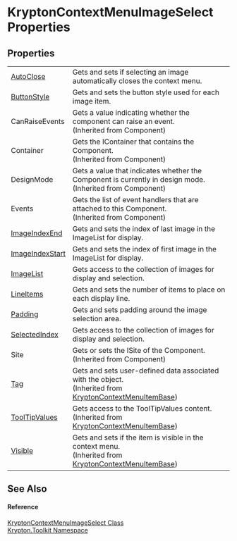 # KryptonContextMenuImageSelect Properties




## Properties
<table>
<tr>
<td><a href="167b47f5-4279-01bb-1077-b4fe04f1a4a0.md">AutoClose</a></td>
<td>Gets and sets if selecting an image automatically closes the context menu.</td></tr>
<tr>
<td><a href="d7d87b62-1e35-d37c-bc78-0f11f5f2fc08.md">ButtonStyle</a></td>
<td>Gets and sets the button style used for each image item.</td></tr>
<tr>
<td>CanRaiseEvents</td>
<td>Gets a value indicating whether the component can raise an event.<br />(Inherited from Component)</td></tr>
<tr>
<td>Container</td>
<td>Gets the IContainer that contains the Component.<br />(Inherited from Component)</td></tr>
<tr>
<td>DesignMode</td>
<td>Gets a value that indicates whether the Component is currently in design mode.<br />(Inherited from Component)</td></tr>
<tr>
<td>Events</td>
<td>Gets the list of event handlers that are attached to this Component.<br />(Inherited from Component)</td></tr>
<tr>
<td><a href="3f427ca0-5e1d-b9c3-eb6a-94b771d4c65f.md">ImageIndexEnd</a></td>
<td>Gets and sets the index of last image in the ImageList for display.</td></tr>
<tr>
<td><a href="93ce96a8-dd4f-09da-1328-90b1df398fb0.md">ImageIndexStart</a></td>
<td>Gets and sets the index of first image in the ImageList for display.</td></tr>
<tr>
<td><a href="9ddb7494-0f02-0cfe-9cba-1d7ca015ba25.md">ImageList</a></td>
<td>Gets access to the collection of images for display and selection.</td></tr>
<tr>
<td><a href="9a486f21-c49a-4f66-d6c7-7dd8543b17e1.md">LineItems</a></td>
<td>Gets and sets the number of items to place on each display line.</td></tr>
<tr>
<td><a href="2f7a52fb-d160-3df7-ce8c-344bf9c99202.md">Padding</a></td>
<td>Gets and sets padding around the image selection area.</td></tr>
<tr>
<td><a href="efb4f1f1-bb8a-ba7f-725a-344c5aad3750.md">SelectedIndex</a></td>
<td>Gets access to the collection of images for display and selection.</td></tr>
<tr>
<td>Site</td>
<td>Gets or sets the ISite of the Component.<br />(Inherited from Component)</td></tr>
<tr>
<td><a href="4ca54ae1-2f96-5bce-ffd0-420b8c0c9113.md">Tag</a></td>
<td>Gets and sets user-defined data associated with the object.<br />(Inherited from <a href="7d97c419-819b-74c1-360f-af4d4ae026d9.md">KryptonContextMenuItemBase</a>)</td></tr>
<tr>
<td><a href="e2db60c0-a28d-f7ef-1290-98ef541699f9.md">ToolTipValues</a></td>
<td>Gets access to the ToolTipValues content.<br />(Inherited from <a href="7d97c419-819b-74c1-360f-af4d4ae026d9.md">KryptonContextMenuItemBase</a>)</td></tr>
<tr>
<td><a href="222ce9e0-7672-2989-1f3d-56ab63d1e070.md">Visible</a></td>
<td>Gets and sets if the item is visible in the context menu.<br />(Inherited from <a href="7d97c419-819b-74c1-360f-af4d4ae026d9.md">KryptonContextMenuItemBase</a>)</td></tr>
</table>

## See Also


#### Reference
<a href="de8f6cb5-0864-b7f0-52fb-4d8deccd0d55.md">KryptonContextMenuImageSelect Class</a>  
<a href="79d2eac2-21f4-54ff-7552-b20c33c30600.md">Krypton.Toolkit Namespace</a>  
